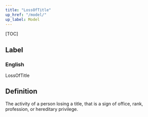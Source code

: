 ```yaml
---
title: "LossOfTitle"
up_href: "/model/"
up_label: Model
---
```


[TOC]

## Label

### English
LossOfTitle


## Definition
The activity of a person losing a title, that is a sign of office, rank, profession, or hereditary privilege. 


    
